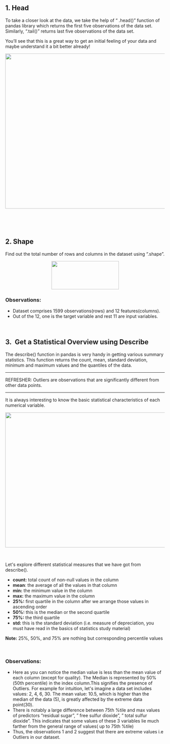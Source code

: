 <p>&nbsp;&nbsp;</p>

<h2>1. Head</h2>

<p><span style="color:#212121">To take a closer look at the data, we take the help of &ldquo; .head()&rdquo; function of pandas library which returns the first five observations of the data set. Similarly, &ldquo;.tail()&rdquo; returns last five observations of the data set.</span></p>

<p><span style="color:#212121">You&rsquo;ll see that this is a great way to get an initial feeling of your data and maybe understand it a bit better already!</span></p>

<p style="text-align:center"><img alt="" height="488" src="https://dphi-courses.s3.ap-south-1.amazonaws.com/introduction-to-eda/Module2/ss3.png" width="1561" /></p>

<p>&nbsp;</p>

<p>&nbsp;</p>

<h2>2. Shape</h2>

<p><span style="color:#212121">Find out the total number of rows and columns in the dataset using &ldquo;.shape&rdquo;.</span></p>

<p style="text-align:center"><img alt="" height="89" src="https://dphi-courses.s3.ap-south-1.amazonaws.com/introduction-to-eda/Module2/ss4.png" width="213" /></p>

<h3><span style="color:#212121"><strong>Observations:</strong></span></h3>

<ul>
	<li style="list-style-type:disc"><span style="color:#212121">Dataset comprises 1599 observations(rows) and 12 features(columns).</span></li>
	<li style="list-style-type:disc"><span style="color:#212121">Out of the 12, one is the target variable and rest 11 are input&nbsp;variables.</span></li>
</ul>

<p>&nbsp;</p>

<h2><span style="color:#212121">3.&nbsp;&nbsp;Get a Statistical Overview using Describe</span></h2>

<p><span style="color:#212121">The describe() function in pandas is very handy in getting various summary statistics. This function returns the count, mean, standard deviation, minimum and maximum values and the quantiles of the data.</span></p>

<hr />
<p><span style="color:#212121">REFRESHER: Outliers are observations that are significantly different from other data points.</span></p>

<hr />
<p><span style="color:#212121">It is always interesting to know the basic statistical characteristics of each numerical variable.</span></p>

<p style="text-align:center"><img alt="" height="425" src="https://dphi-courses.s3.ap-south-1.amazonaws.com/introduction-to-eda/Module2/ss5.png" width="1779" /></p>

<p>&nbsp;</p>

<p><span style="color:#212121">Let&#39;s explore different statistical measures that we have got from describe().</span></p>

<ul>
	<li style="list-style-type:disc"><span style="color:#212121"><strong>count:</strong></span><span style="color:#212121"> total count of non-null values in the column</span></li>
	<li style="list-style-type:disc"><span style="color:#212121"><strong>mean</strong></span><span style="color:#212121">: the average of all the values in that column</span></li>
	<li style="list-style-type:disc"><span style="color:#212121"><strong>min:</strong></span><span style="color:#212121"> the minimum value in the column</span></li>
	<li style="list-style-type:disc"><span style="color:#212121"><strong>max:</strong></span><span style="color:#212121"> the maximum value in the column</span></li>
	<li style="list-style-type:disc"><span style="color:#212121"><strong>25%:</strong></span><span style="color:#212121"> first quartile in the column after we arrange those values in ascending order</span></li>
	<li style="list-style-type:disc"><span style="color:#212121"><strong>50%:</strong></span><span style="color:#212121"> this is the median or the second quartile</span></li>
	<li style="list-style-type:disc"><span style="color:#212121"><strong>75%:</strong></span><span style="color:#212121"> the third quartile</span></li>
	<li style="list-style-type:disc"><span style="color:#212121"><strong>std:</strong></span><span style="color:#212121"> this is the standard deviation (i.e. measure of depreciation, you must have read in the basics of statistics study material)</span></li>
</ul>

<p><span style="color:#212121"><strong>Note:</strong></span><span style="color:#212121"> 25%, 50%, and 75% are nothing but corresponding percentile values</span></p>

<p>&nbsp;</p>

<h3><span style="color:#212121"><strong>Observations:</strong></span></h3>

<ul>
	<li style="list-style-type:disc"><span style="color:#212121">Here as you can notice the median value is less than the mean value of each column (except for quality). The Median is represented by 50%(50th percentile) in the index column.</span>This signifies the presence of Outliers. For example for intuition, let's imagine a data set includes values: 2, 4, 6, 30. The mean value: 10.5, which is higher than the median of the data (5), is greatly affected by the extreme data point(30).&nbsp;</li>
	<li style="list-style-type:disc"><span style="color:#212121">There is notably a large difference between 75th %tile and max values of predictors &ldquo;residual sugar&rdquo;, &rdquo; free sulfur dioxide&rdquo;, &rdquo; total sulfur dioxide&rdquo;.&nbsp;</span><span style="color:#212121">This indicates that some values of these 3 variables lie much farther from the general range of values( up to 75th %tile)&nbsp;</span></li>
	<li style="list-style-type:disc"><span style="color:#212121">Thus, the observations 1 and 2 suggest that there are extreme values i.e Outliers in our dataset.&nbsp;</span></li>
</ul>
